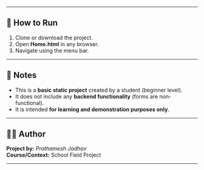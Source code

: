 
---

## 🚀 How to Run
1. Clone or download the project.  
2. Open **Home.html** in any browser.  
3. Navigate using the menu bar.  

---

## 📖 Notes
- This is a **basic static project** created by a student (beginner level).  
- It does not include any **backend functionality** (forms are non-functional).  
- It is intended **for learning and demonstration purposes only**.  

---

## 👨‍🎓 Author
**Project by:** *Prathamesh Jadhav*  
**Course/Context:** School Field Project  

---
